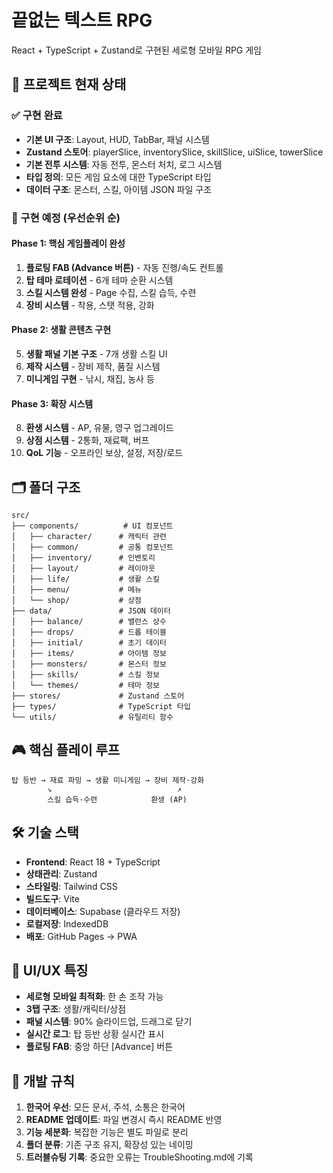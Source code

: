 # 끝없는 텍스트 RPG

React + TypeScript + Zustand로 구현된 세로형 모바일 RPG 게임

## 🎯 프로젝트 현재 상태

### ✅ 구현 완료
- **기본 UI 구조**: Layout, HUD, TabBar, 패널 시스템
- **Zustand 스토어**: playerSlice, inventorySlice, skillSlice, uiSlice, towerSlice
- **기본 전투 시스템**: 자동 전투, 몬스터 처치, 로그 시스템
- **타입 정의**: 모든 게임 요소에 대한 TypeScript 타입
- **데이터 구조**: 몬스터, 스킬, 아이템 JSON 파일 구조

### 🚧 구현 예정 (우선순위 순)

#### Phase 1: 핵심 게임플레이 완성
1. **플로팅 FAB (Advance 버튼)** - 자동 진행/속도 컨트롤
2. **탑 테마 로테이션** - 6개 테마 순환 시스템
3. **스킬 시스템 완성** - Page 수집, 스킬 습득, 수련
4. **장비 시스템** - 착용, 스탯 적용, 강화

#### Phase 2: 생활 콘텐츠 구현
5. **생활 패널 기본 구조** - 7개 생활 스킬 UI
6. **제작 시스템** - 장비 제작, 품질 시스템
7. **미니게임 구현** - 낚시, 채집, 농사 등

#### Phase 3: 확장 시스템
8. **환생 시스템** - AP, 유물, 영구 업그레이드
9. **상점 시스템** - 2통화, 재료팩, 버프
10. **QoL 기능** - 오프라인 보상, 설정, 저장/로드

## 🗂️ 폴더 구조

```
src/
├── components/          # UI 컴포넌트
│   ├── character/      # 캐릭터 관련
│   ├── common/         # 공통 컴포넌트
│   ├── inventory/      # 인벤토리
│   ├── layout/         # 레이아웃
│   ├── life/           # 생활 스킬
│   ├── menu/           # 메뉴
│   └── shop/           # 상점
├── data/               # JSON 데이터
│   ├── balance/        # 밸런스 상수
│   ├── drops/          # 드롭 테이블
│   ├── initial/        # 초기 데이터
│   ├── items/          # 아이템 정보
│   ├── monsters/       # 몬스터 정보
│   ├── skills/         # 스킬 정보
│   └── themes/         # 테마 정보
├── stores/             # Zustand 스토어
├── types/              # TypeScript 타입
└── utils/              # 유틸리티 함수
```

## 🎮 핵심 플레이 루프

```
탑 등반 → 재료 파밍 → 생활 미니게임 → 장비 제작·강화
        ↘                            ↗
        스킬 습득·수련            환생 (AP)
```

## 🛠️ 기술 스택

- **Frontend**: React 18 + TypeScript
- **상태관리**: Zustand
- **스타일링**: Tailwind CSS
- **빌드도구**: Vite
- **데이터베이스**: Supabase (클라우드 저장)
- **로컬저장**: IndexedDB
- **배포**: GitHub Pages → PWA

## 📱 UI/UX 특징

- **세로형 모바일 최적화**: 한 손 조작 가능
- **3탭 구조**: 생활/캐릭터/상점
- **패널 시스템**: 90% 슬라이드업, 드래그로 닫기
- **실시간 로그**: 탑 등반 상황 실시간 표시
- **플로팅 FAB**: 중앙 하단 [Advance] 버튼

## 🎯 개발 규칙

1. **한국어 우선**: 모든 문서, 주석, 소통은 한국어
2. **README 업데이트**: 파일 변경시 즉시 README 반영
3. **기능 세분화**: 복잡한 기능은 별도 파일로 분리
4. **폴더 분류**: 기존 구조 유지, 확장성 있는 네이밍
5. **트러블슈팅 기록**: 중요한 오류는 TroubleShooting.md에 기록 